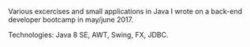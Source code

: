 Various excercises and small applications in Java I wrote on a back-end developer bootcamp in may/june 2017.

Technologies: Java 8 SE, AWT, Swing, FX, JDBC.
